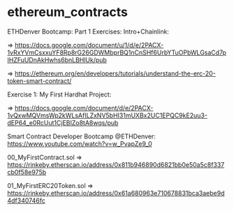 # ethereum_contracts

ETHDenver Bootcamp: Part 1 Exercises: Intro+Chainlink: 

=> https://docs.google.com/document/u/1/d/e/2PACX-1vRxYVmCsxxuYF8Rp8rG26GDWMbprBQ1nCnSHf6UrbYTuOPbWLGsaCd7pIHZFuUDnAkHwhs6bnLBHlUk/pub
	
=> https://ethereum.org/en/developers/tutorials/understand-the-erc-20-token-smart-contract/ 


Exercise 1: My First Hardhat Project: 

=> https://docs.google.com/document/d/e/2PACX-1vQxwMQVmsWp2kWLsAfILZxNV5bHI31mUXBx2UC1EPQC9kE2uu3-dEP64_e0RcUut1CjEBIZo8tA8wqs/pub


Smart Contract Developer Bootcamp @ETHDenver: https://www.youtube.com/watch?v=w_PvapZe9_0


00_MyFirstContract.sol => https://rinkeby.etherscan.io/address/0x811b946890d6821bb0e50a5c8f337cb0f58e975b

01_MyFirstERC20Token.sol => https://rinkeby.etherscan.io/address/0x61a680963e710678831bca3aebe9d4df340746fc

